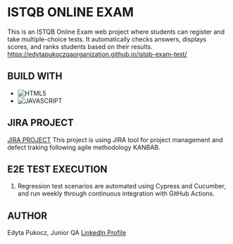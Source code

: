 # ISTQB ONLINE EXAM
This is an ISTQB Online Exam web project where students can register and take multiple-choice tests. It automatically checks answers, displays scores, and ranks students based on their results.
https://edytapukoczqaorganization.github.io/istqb-exam-test/

## BUILD WITH
* ![HTML5](https://img.shields.io/badge/html5-%23E34F26.svg?style=for-the-badge&logo=html5&logoColor=white)
* ![JAVASCRIPT](https://img.shields.io/badge/JavaScript-323330?style=for-the-badge&logo=javascript&logoColor=F7DF1E)


## JIRA PROJECT
[JIRA PROJECT](https://edytapukoczqa.atlassian.net/jira/software/projects/TEI/boards/72)
This project is using JIRA tool for project management and defect traking following agile methodology KANBAB.


## E2E TEST EXECUTION

1. Regression test scenarios are automated using Cypress and Cucumber, and run weekly through continuous integration with GitHub Actions.


## AUTHOR
Edyta Pukocz, Junior QA
[LinkedIn Profile](https://www.linkedin.com/in/edyta-pukocz/)
